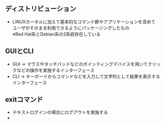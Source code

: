 ## ディストリビューション
- LINUXカーネルに加えて基本的なコマンド群やアプリケーションを含めて  
  ユーザがそのまま利用できるようにパッケージングしたもの  
※Red Hat系とDebian系の2系統存在している

## GUIとCLI
- GUI → マウスやタッチパッドなどのポインティングデバイスを用いてクリックなどの操作を実施するインターフェース
- CLI → キーボードからコマンドなどを入力して文字列として結果を表示するインターフェース

## exitコマンド
- テキストログインの場合にログアウトを実施する
- 
